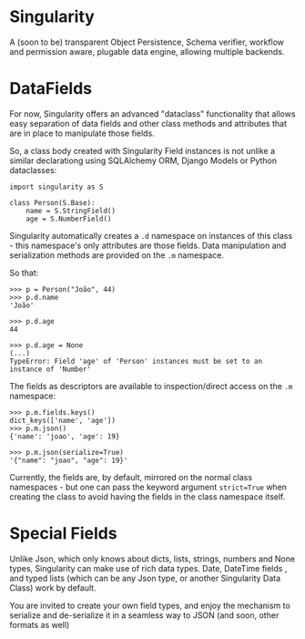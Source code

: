 Singularity
===================

A (soon to be) transparent  Object Persistence, Schema verifier, workflow and permission aware, plugable
data engine, allowing multiple backends.


DataFields
============

For now, Singularity offers an advanced "dataclass" functionality that allows easy separation of
data fields and other class methods and attributes that are in place to manipulate those fields.

So, a class body created with Singularity Field instances is not unlike a similar declarationg using SQLAlchemy ORM, Django Models or Python dataclasses:

```
import singularity as S

class Person(S.Base):
    name = S.StringField()
    age = S.NumberField()
```

Singularity automatically creates a `.d` namespace on instances of this class - this namespace's only
attributes are those fields. Data manipulation and serialization methods are provided on the `.m` namespace.

So that:

```
>>> p = Person("João", 44)
>>> p.d.name
'João'

>>> p.d.age
44

>>> p.d.age = None
(...)
TypeError: Field 'age' of 'Person' instances must be set to an instance of 'Number'
```

The fields as descriptors are available to inspection/direct access on the `.m` namespace:

```
>>> p.m.fields.keys()
dict_keys(['name', 'age'])
>>> p.m.json()                                                                                              {'name': 'joao', 'age': 19}

>>> p.m.json(serialize=True)
'{"name": "joao", "age": 19}'

```

Currently, the fields are, by default, mirrored on the normal class namespaces - but one can pass
the keyword argument `strict=True` when creating the class to avoid having the fields in the class namespace itself.

Special Fields
===============

Unlike Json, which only knows about dicts, lists, strings, numbers and None types, Singularity can make use of rich data types. Date, DateTime fields , and typed lists (which can be any Json type, or another Singularity Data Class) work by default.

You are invited to create your own field types, and enjoy the mechanism to serialize and de-serialize it in a seamless way to JSON (and soon, other formats as well)



